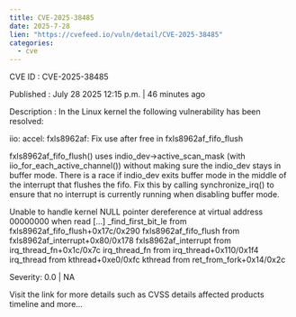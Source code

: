 ```yaml
--- 
title: CVE-2025-38485
date: 2025-7-28
lien: "https://cvefeed.io/vuln/detail/CVE-2025-38485"
categories:
  - cve
---
```


CVE ID : CVE-2025-38485

Published :  July 28
2025
12:15 p.m. | 46 minutes ago

Description : In the Linux kernel
the following vulnerability has been resolved:

iio: accel: fxls8962af: Fix use after free in fxls8962af_fifo_flush

fxls8962af_fifo_flush() uses indio_dev->active_scan_mask (with
iio_for_each_active_channel()) without making sure the indio_dev
stays in buffer mode.
There is a race if indio_dev exits buffer mode in the middle of the
interrupt that flushes the fifo. Fix this by calling
synchronize_irq() to ensure that no interrupt is currently running when
disabling buffer mode.

Unable to handle kernel NULL pointer dereference at virtual address 00000000 when read
[...]
_find_first_bit_le from fxls8962af_fifo_flush+0x17c/0x290
fxls8962af_fifo_flush from fxls8962af_interrupt+0x80/0x178
fxls8962af_interrupt from irq_thread_fn+0x1c/0x7c
irq_thread_fn from irq_thread+0x110/0x1f4
irq_thread from kthread+0xe0/0xfc
kthread from ret_from_fork+0x14/0x2c

Severity: 0.0 | NA

Visit the link for more details
such as CVSS details
affected products
timeline
and more...
